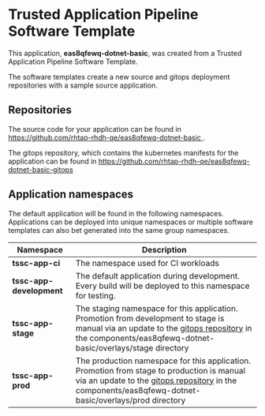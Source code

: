 # Trusted Application Pipeline Software Template

This application, **eas8qfewq-dotnet-basic**, was created from a Trusted Application Pipeline Software Template.

The software templates create a new source and gitops deployment repositories with a sample source application. 

## Repositories

The source code for your application can be found in [https://github.com/rhtap-rhdh-qe/eas8qfewq-dotnet-basic ](https://github.com/rhtap-rhdh-qe/eas8qfewq-dotnet-basic ).
 
The gitops repository, which contains the kubernetes manifests for the application can be found in 
[https://github.com/rhtap-rhdh-qe/eas8qfewq-dotnet-basic-gitops ](https://github.com/rhtap-rhdh-qe/eas8qfewq-dotnet-basic-gitops ) 

## Application namespaces 

The default application will be found in the following namespaces. Applications can be deployed into unique namespaces or multiple software templates can also bet generated into the same group namespaces.  

|  Namespace   |  Description   |  
| -------- | -------- |
| **tssc-app-ci** | The namespace used for CI workloads |
| **tssc-app-development** | The default application during development. Every build will be deployed to this namespace for testing. |
| **tssc-app-stage** | The staging namespace for this application. Promotion from development to stage is manual via an update to the [gitops repository](https://github.com/rhtap-rhdh-qe/eas8qfewq-dotnet-basic-gitops ) in the components/eas8qfewq-dotnet-basic/overlays/stage directory |
| **tssc-app-prod** | The production namespace for this application. Promotion from stage to production is manual via an update to the [gitops repository](https://github.com/rhtap-rhdh-qe/eas8qfewq-dotnet-basic-gitops ) in the components/eas8qfewq-dotnet-basic/overlays/prod directory |